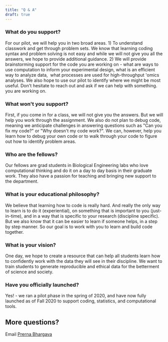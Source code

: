 ```yaml
---
title: "Q & A"
draft: true
---
```


### What do you support?
For our pilot, we will help you in two broad areas. 1) To understand classwork and get through problem sets. We know that learning coding syntax and problem solving is not easy and while we will not give you all the answers, we hope to provide additional guidance. 2) We will provide brainstorming support for the code you are working on - what are ways to use computation to inform your experimental design, what is an efficient way to analyze data,  what processes are used for high-throughput 'omics analyses. We also hope to use our pilot to identify where we might be most useful. Don't hesitate to reach out and ask if we can help with something. you are working on.

### What won't you support?
First, if you come in for a class, we will not give you the answers. But we will help you work through the assignment. We also do not plan to debug code, meaning we anticipate challenges in answering questions such as "Can you fix my code?" or "Why doesn't my code work?". We can, however, help you learn how to debug your own code or to walk through your code to figure out how to identify problem areas.

### Who are the fellows?
Our fellows are grad students in Biological Engineering labs who love computational thinking and do it on a day to day basis in their graduate work. They also have a passion for teaching and bringing new support to the department.

### What is your educational philosophy?
We believe that learning how to code is really hard. And really the only way to learn is to do it (experiential), on something that is important to you (just-in-time), and in a way that is specific to your research (discipline specific). But we also know that it can be easier to learn if someone helps, in a step by step manner. So our goal is to work with you to learn and build code together.

### What is your vision?
One day, we hope to create a resource that can help all students learn how to confidently work with the data they will see in their discipline. We want to train students to generate reproducible and ethical data for the betterment of science and society.

### Have you officially launched?
Yes! - we ran a pilot phase in the spring of 2020, and have now fully launched as of Fall 2020 to support coding, statistics, and computational tools.

## More questions?
Email [Prerna Bhargava](mailto:bhargavp@mit.edu)
